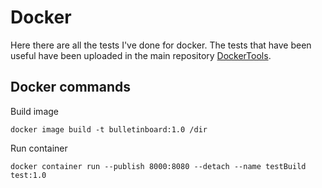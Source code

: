 # Docker
Here there are all the tests I've done for docker.
The tests that have been useful have been uploaded in the main repository
[DockerTools](https://github.com/MarcoDiFrancesco/DockerTools).

## Docker commands
Build image
```
docker image build -t bulletinboard:1.0 /dir
```
Run container
```
docker container run --publish 8000:8080 --detach --name testBuild test:1.0
```